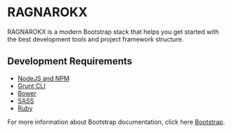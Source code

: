 # RAGNAROKX

RAGNAROKX is a modern Bootstrap stack that helps you get started with the best development tools and project framework structure.

## Development Requirements

* [NodeJS and NPM](https://nodejs.org/en/)
* [Grunt CLI](http://gruntjs.com/)
* [Bower](https://bower.io/)
* [SASS](http://sass-lang.com/)
* [Ruby](https://www.ruby-lang.org/en/)

For more information about Bootstrap documentation, click here [Bootstrap](http://getbootstrap.com/).